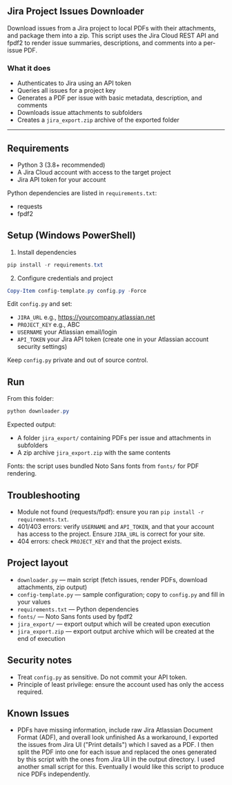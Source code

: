 ## Jira Project Issues Downloader

Download issues from a Jira project to local PDFs with their attachments, and package them into a zip. This script uses the Jira Cloud REST API and fpdf2 to render issue summaries, descriptions, and comments into a per-issue PDF.

### What it does
- Authenticates to Jira using an API token
- Queries all issues for a project key
- Generates a PDF per issue with basic metadata, description, and comments
- Downloads issue attachments to subfolders
- Creates a `jira_export.zip` archive of the exported folder

---

## Requirements
- Python 3 (3.8+ recommended)
- A Jira Cloud account with access to the target project
- Jira API token for your account

Python dependencies are listed in `requirements.txt`:
- requests
- fpdf2

## Setup (Windows PowerShell)
1) Install dependencies

```powershell
pip install -r requirements.txt
```

2) Configure credentials and project

```powershell
Copy-Item config-template.py config.py -Force
```

Edit `config.py` and set:
- `JIRA_URL`    e.g., https://yourcompany.atlassian.net
- `PROJECT_KEY` e.g., ABC
- `USERNAME`    your Atlassian email/login
- `API_TOKEN`   your Jira API token (create one in your Atlassian account security settings)

Keep `config.py` private and out of source control.

## Run
From this folder:

```powershell
python downloader.py
```

Expected output:
- A folder `jira_export/` containing PDFs per issue and attachments in subfolders
- A zip archive `jira_export.zip` with the same contents

Fonts: the script uses bundled Noto Sans fonts from `fonts/` for PDF rendering.

## Troubleshooting
- Module not found (requests/fpdf): ensure you ran `pip install -r requirements.txt`.
- 401/403 errors: verify `USERNAME` and `API_TOKEN`, and that your account has access to the project. Ensure `JIRA_URL` is correct for your site.
- 404 errors: check `PROJECT_KEY` and that the project exists.

## Project layout
- `downloader.py` — main script (fetch issues, render PDFs, download attachments, zip output)
- `config-template.py` — sample configuration; copy to `config.py` and fill in your values
- `requirements.txt` — Python dependencies
- `fonts/` — Noto Sans fonts used by fpdf2
- `jira_export/` — export output which will be created upon execution
- `jira_export.zip` — export output archive which will be created at the end of execution

## Security notes
- Treat `config.py` as sensitive. Do not commit your API token.
- Principle of least privilege: ensure the account used has only the access required.

## Known Issues
- PDFs have missing information, include raw Jira Atlassian Document Format (ADF), and overall look unfinished
As a workaround, I exported the issues from Jira UI ("Print details") which I saved as a PDF. I then split the PDF into one for each issue and replaced the ones generated by this script with the ones from Jira UI in the output directory. I used another small script for this. Eventually I would like this script to produce nice PDFs independently.